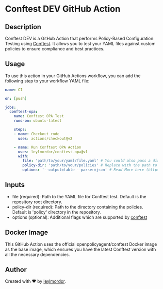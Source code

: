 # Conftest DEV GitHub Action

## Description

Conftest DEV is a GitHub Action that performs Policy-Based Configuration Testing using [Conftest](https://conftest.dev). It allows you to test your YAML files against custom policies to ensure compliance and best practices.

## Usage

To use this action in your GitHub Actions workflow, you can add the following step to your workflow YAML file:

```yaml
name: CI

on: [push]

jobs:
  conftest-opa:
    name: Conftest OPA Test
    runs-on: ubuntu-latest

    steps:
    - name: Checkout code
      uses: actions/checkout@v2

    - name: Run Conftest OPA Action
      uses: leylmordor/conftest-opa@v1
      with:
        file: 'path/to/your/yaml/file.yaml' # You could also pass a directory (file: 'workspace/') Replace with the path to the YAML file you want to test
        policy-dir: 'path/to/your/policies' # Replace with the path to the directory containing your custom policies
        options: '--output=table --parser=json' # Read More here (https://www.conftest.dev/options/)
```

## Inputs
- file (required): Path to the YAML file for Conftest test. Default is the repository root directory.
- policy-dir (required): Path to the directory containing the policies. Default is 'policy' directory in the repository.
- options (optional): Additional flags which are supported by [conftest](https://www.conftest.dev/options/) 

## Docker Image
This GitHub Action uses the official openpolicyagent/conftest Docker image as the base image, which ensures you have the latest Conftest version with all the necessary dependencies.

## Author
Created with ❤️ by [leylmordor](https://github.com/leylmordor).
